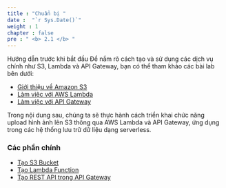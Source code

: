 ```yaml
---
title : "Chuẩn bị "
date :  "`r Sys.Date()`" 
weight : 1 
chapter : false
pre : " <b> 2.1 </b> "
---
```



Hướng dẫn trước khi bắt đầu
Để nắm rõ cách tạo và sử dụng các dịch vụ chính như S3, Lambda và API Gateway, bạn có thể tham khảo các bài lab bên dưới:

 - [Giới thiệu về Amazon S3](https://000057.awsstudygroup.com/vi/)
 - [Làm việc với AWS Lambda](https://000022.awsstudygroup.com/vi/)
 - [Làm việc với API Gateway](https://000079.awsstudygroup.com/vi/)

Trong nội dung sau, chúng ta sẽ thực hành cách triển khai chức năng upload hình ảnh lên S3 thông qua AWS Lambda và API Gateway, ứng dụng trong các hệ thống lưu trữ dữ liệu dạng serverless.


### Các phần chính
  - [Tạo S3 Bucket](2.1-CreateS3bucket/)
  - [Tạo Lambda Function](2.2-createlambdafunction/)
  - [Tạo REST API trong API Gateway](2.3-createrestapi/)

